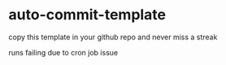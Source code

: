 # auto-commit-template

copy this template in your github repo and never miss a streak

runs failing due to cron job issue
